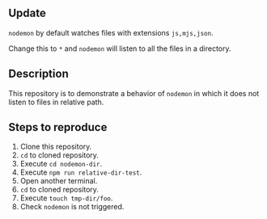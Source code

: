 ## Update

`nodemon` by default watches files with extensions `js,mjs,json`.

Change this to `*` and `nodemon` will listen to all the files in a directory.

## Description

This repository is to demonstrate a behavior of `nodemon` in which it does not listen to files in relative path.

## Steps to reproduce

1. Clone this repository.
2. `cd` to cloned repository.
3. Execute `cd nodemon-dir`.
4. Execute `npm run relative-dir-test`.
5. Open another terminal.
6. `cd` to cloned repository.
7. Execute `touch tmp-dir/foo`.
8. Check `nodemon` is not triggered.
